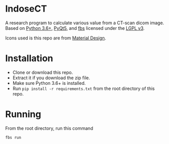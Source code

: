 # IndoseCT
A research program to calculate various value from a CT-scan dicom image. Based on [Python 3.6+](https://www.python.org), [PyQt5](https://riverbankcomputing.com/software/pyqt/download5), and [fbs](https://build-system.fman.io) licensed under the [LGPL v3](LICENSE).

Icons used is this repo are from [Material Design](https://material.io).

# Installation
  * Clone or download this repo.
  * Extract it if you download the zip file.
  * Make sure Python 3.6+ is installed.
  * Run `pip install -r requirements.txt` from the root directory of this repo.
  
# Running
  From the root directory, run this command
  
  ```fbs run```

